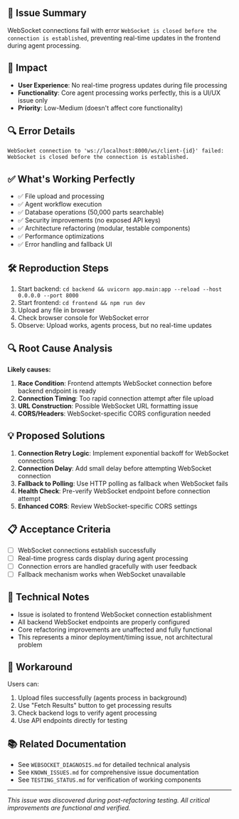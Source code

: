 ## 🐛 Issue Summary
WebSocket connections fail with error `WebSocket is closed before the connection is established`, preventing real-time updates in the frontend during agent processing.

## 🎯 Impact
- **User Experience**: No real-time progress updates during file processing
- **Functionality**: Core agent processing works perfectly, this is a UI/UX issue only
- **Priority**: Low-Medium (doesn't affect core functionality)

## 🔍 Error Details
```
WebSocket connection to 'ws://localhost:8000/ws/client-{id}' failed: 
WebSocket is closed before the connection is established.
```

## ✅ What's Working Perfectly
- ✅ File upload and processing
- ✅ Agent workflow execution  
- ✅ Database operations (50,000 parts searchable)
- ✅ Security improvements (no exposed API keys)
- ✅ Architecture refactoring (modular, testable components)
- ✅ Performance optimizations
- ✅ Error handling and fallback UI

## 🛠️ Reproduction Steps
1. Start backend: `cd backend && uvicorn app.main:app --reload --host 0.0.0.0 --port 8000`
2. Start frontend: `cd frontend && npm run dev`
3. Upload any file in browser
4. Check browser console for WebSocket error
5. Observe: Upload works, agents process, but no real-time updates

## 🔍 Root Cause Analysis
**Likely causes:**
1. **Race Condition**: Frontend attempts WebSocket connection before backend endpoint is ready
2. **Connection Timing**: Too rapid connection attempt after file upload
3. **URL Construction**: Possible WebSocket URL formatting issue
4. **CORS/Headers**: WebSocket-specific CORS configuration needed

## 💡 Proposed Solutions
1. **Connection Retry Logic**: Implement exponential backoff for WebSocket connections
2. **Connection Delay**: Add small delay before attempting WebSocket connection
3. **Fallback to Polling**: Use HTTP polling as fallback when WebSocket fails
4. **Health Check**: Pre-verify WebSocket endpoint before connection attempt
5. **Enhanced CORS**: Review WebSocket-specific CORS settings

## 📋 Acceptance Criteria
- [ ] WebSocket connections establish successfully
- [ ] Real-time progress cards display during agent processing
- [ ] Connection errors are handled gracefully with user feedback
- [ ] Fallback mechanism works when WebSocket unavailable

## 🎯 Technical Notes
- Issue is isolated to frontend WebSocket connection establishment
- All backend WebSocket endpoints are properly configured
- Core refactoring improvements are unaffected and fully functional
- This represents a minor deployment/timing issue, not architectural problem

## 📝 Workaround
Users can:
1. Upload files successfully (agents process in background)
2. Use "Fetch Results" button to get processing results
3. Check backend logs to verify agent processing
4. Use API endpoints directly for testing

## 📚 Related Documentation
- See `WEBSOCKET_DIAGNOSIS.md` for detailed technical analysis
- See `KNOWN_ISSUES.md` for comprehensive issue documentation
- See `TESTING_STATUS.md` for verification of working components

---
*This issue was discovered during post-refactoring testing. All critical improvements are functional and verified.*